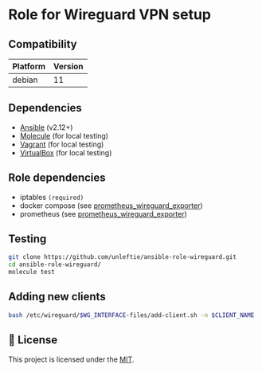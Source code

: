 # Role for Wireguard VPN setup

## Compatibility

| Platform | Version |
| -------- | ------- |
| debian   | 11      |

## Dependencies

- [Ansible](https://docs.ansible.com/ansible/latest/installation_guide/intro_installation.html) (v2.12+)
- [Molecule](https://molecule.readthedocs.io/en/latest/installation.html) (for local testing)
- [Vagrant](https://www.vagrantup.com/downloads) (for local testing)
- [VirtualBox](https://www.virtualbox.org/wiki/Downloads) (for local testing)

## Role dependencies

- iptables `(required)`
- docker compose (see [prometheus_wireguard_exporter](https://github.com/MindFlavor/prometheus_wireguard_exporter))
- prometheus (see [prometheus_wireguard_exporter](https://github.com/MindFlavor/prometheus_wireguard_exporter))

## Testing

```sh
git clone https://github.com/unleftie/ansible-role-wireguard.git
cd ansible-role-wireguard/
molecule test
```

## Adding new clients

```sh
bash /etc/wireguard/$WG_INTERFACE-files/add-client.sh -n $CLIENT_NAME
```

## 📝 License

This project is licensed under the [MIT](LICENSE.md).

